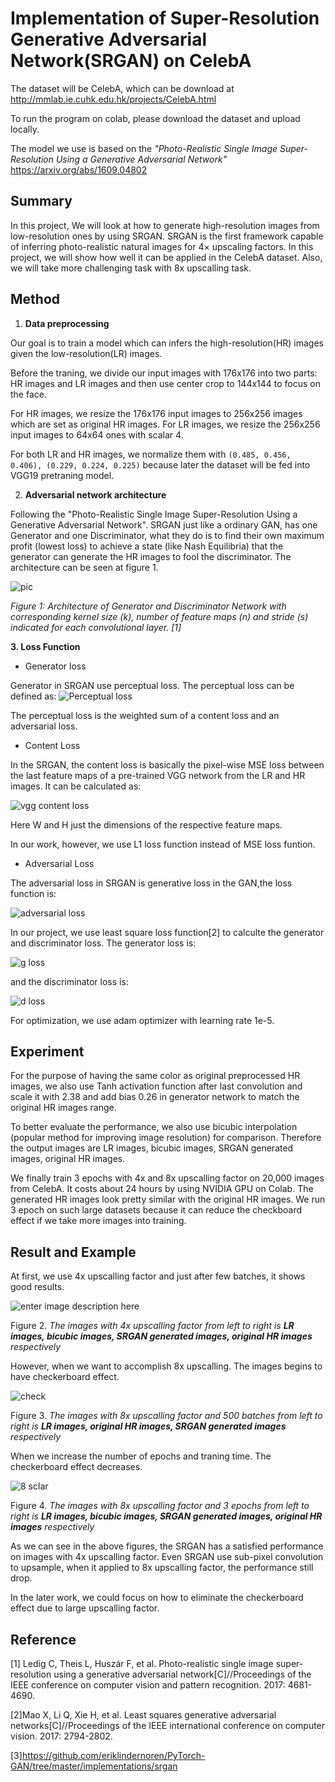 # Implementation of Super-Resolution Generative Adversarial Network(SRGAN) on CelebA 

The dataset will be CelebA, which can be download at http://mmlab.ie.cuhk.edu.hk/projects/CelebA.html

To run the program on colab, please download the dataset and upload locally.

The model we use is based on the 
*"Photo-Realistic Single Image Super-Resolution Using a Generative Adversarial Network"*
https://arxiv.org/abs/1609.04802


## Summary
In this project, We will look at how to generate high-resolution images from low-resolution ones by using SRGAN. SRGAN is the first framework capable of inferring photo-realistic natural images for 4× upscaling factors. In this project, we will show how well it can be applied in the CelebA dataset. Also, we will take more challenging task with  8x upscalling task. 

## Method
  1. **Data preprocessing**

Our goal is to train a model which can infers the high-resolution(HR) images given the low-resolution(LR) images. 

Before the traning, we divide our input images with 176x176 into two parts: HR images and LR images and then use center crop to 144x144 to focus on the face.

For HR images, we resize the 176x176 input images to 256x256 images which are set as original HR images. For LR images, we resize the 256x256 input images to 64x64 ones with scalar 4. 

For both LR and HR images, we normalize them with `(0.485, 0.456, 0.406), (0.229, 0.224, 0.225)` because later the dataset will be fed into VGG19 pretraning model. 

2. **Adversarial network architecture**

Following the "Photo-Realistic Single Image Super-Resolution Using a Generative Adversarial Network". SRGAN just like a ordinary GAN, has one Generator and one Discriminator, what they do is to find their own maximum profit (lowest loss) to achieve a state (like Nash Equilibria) that the generator can generate the HR images to fool the discriminator. The architecture can be seen at figure 1.

![pic](https://github.com/tjjj686/dl_project_srgan/blob/main/pic/0D1EB002-112A-4400-A63B-511F88F4152C.png)

*Figure 1: Architecture of Generator and Discriminator Network with corresponding kernel size (k), number of feature maps
(n) and stride (s) indicated for each convolutional layer. [1]*

**3. Loss Function** 

 - Generator loss

Generator in SRGAN use perceptual loss. The perceptual loss can be defined as:
 ![Perceptual loss](https://github.com/tjjj686/dl_project_srgan/blob/main/pic/image.png)


The perceptual loss is the weighted sum of a content loss and an adversarial loss. 

 - Content Loss

In the SRGAN,  the content loss is basically the pixel-wise MSE loss between the last feature maps of a pre-trained VGG network from the LR and HR images. It can be calculated as:

![vgg content loss](https://github.com/tjjj686/dl_project_srgan/blob/main/pic/3DE85850-7AE8-4AD2-9686-C41CCE054DD5.png)

Here W and H just the dimensions of the respective feature maps.

In our work, however, we use L1 loss function instead of MSE loss funtion.

 - Adversarial Loss

The adversarial loss in SRGAN is generative loss in the GAN,the loss function is:

![adversarial loss](https://github.com/tjjj686/dl_project_srgan/blob/main/pic/BAE81DFD-A84D-45E4-B55C-C75B23DA0F35.png)

In our project, we use  least square loss function[2] to calculte the generator and discriminator loss.
The generator loss is:

![g loss](https://github.com/tjjj686/dl_project_srgan/blob/main/pic/F839CAF9C9B171FE2CFFDCEACE761BAC.jpg)

and the discriminator loss is:

![d loss](https://github.com/tjjj686/dl_project_srgan/blob/main/pic/BBFCB69961466E7AC17FDB9B3D2BCB7F.jpg)

For optimization, we use adam optimizer with learning rate 1e-5.

## Experiment

For the purpose of having the same color as original preprocessed HR images, we also use Tanh activation function after last convolution and scale it with 2.38 and add bias 0.26 in generator network to match the original HR images range.

To better evaluate the performance, we also use  bicubic interpolation (popular method for improving image resolution) for comparison. Therefore the output images are LR images, bicubic images, SRGAN generated images, original HR images.

We finally train 3 epochs with 4x and 8x upscalling factor on 20,000 images from CelebA. It costs about 24 hours by using  NVIDIA GPU on Colab. The generated HR images look pretty similar with the original HR images. We run 3 epoch on such large datasets because it can reduce the checkboard effect if we take more images into training.

## Result and Example

At first, we use 4x upscalling factor and just after few batches, it shows good results. 

![enter image description here](https://github.com/tjjj686/dl_project_srgan/blob/main/pic/epoch_1_4scaler.jpeg)

Figure 2. *The images with 4x upscalling factor from left to right is **LR images,  bicubic images, SRGAN generated images,  original HR images** respectively*

However, when we want to accomplish 8x upscalling. The images begins to have checkerboard effect.

![check](https://github.com/tjjj686/dl_project_srgan/blob/main/pic/scaler_8_epoch_1_batch_500.jpg)

Figure 3. *The images with 8x upscalling factor and 500 batches from left to right is **LR images,  original HR images, SRGAN generated images** respectively*

When we increase the number of epochs and traning time. The checkerboard effect decreases.

![8 sclar](https://github.com/tjjj686/dl_project_srgan/blob/main/pic/epoch_3.jpeg)

Figure 4. *The images with 8x upscalling factor and 3 epochs from left to right is **LR images,  bicubic images, SRGAN generated images,  original HR images** respectively*

As we can see in the above figures, the SRGAN has a satisfied performance on images with 4x upscalling factor. Even SRGAN use sub-pixel convolution to upsample, when it applied to 8x upscalling factor, the performance still drop. 

In the later work, we could focus on how to eliminate the checkerboard effect due to large upscalling factor.


## Reference
[1] Ledig C, Theis L, Huszár F, et al. Photo-realistic single image super-resolution using a generative adversarial network[C]//Proceedings of the IEEE conference on computer vision and pattern recognition. 2017: 4681-4690.

[2]Mao X, Li Q, Xie H, et al. Least squares generative adversarial networks[C]//Proceedings of the IEEE international conference on computer vision. 2017: 2794-2802.

[3]https://github.com/eriklindernoren/PyTorch-GAN/tree/master/implementations/srgan

